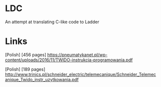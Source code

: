 # LDC
An attempt at translating C-like code to Ladder

# Links
[Polish] [456 pages] https://pneumatykanet.pl/wp-content/uploads/2016/11/TWIDO-instrukcja-programowania.pdf

[Polish] [189 pages] http://www.trinics.pl/schneider_electric/telemecanique/Schneider_Telemecanique_Twido_instr_uzytkowania.pdf

